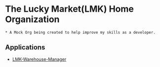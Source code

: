 # The Lucky Market(LMK) Home Organization
    * A Mock Org being created to help improve my skills as a developer.

## Applications
 - [LMK-Warehouse-Manager](https://github.com/KaipoJames/LMK-Warehouse-Manager)